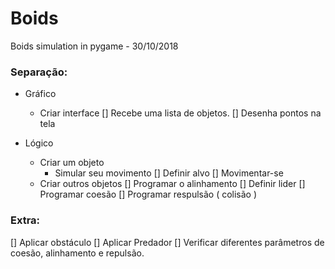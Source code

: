 # Boids
Boids simulation in pygame - 30/10/2018

### Separação:
- Gráfico
  - Criar interface
    [] Recebe uma lista de objetos.
    [] Desenha pontos na tela
    
- Lógico
  - Criar um objeto
    - Simular seu movimento
      [] Definir alvo
      [] Movimentar-se
  - Criar outros objetos
    [] Programar o alinhamento
      [] Definir lider
    [] Programar coesão
    [] Programar respulsão ( colisão )
    
    
### Extra:
  [] Aplicar obstáculo
  [] Aplicar Predador
  [] Verificar diferentes parâmetros de coesão, alinhamento e repulsão.
